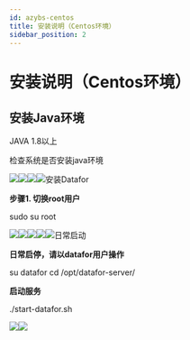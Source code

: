```yaml
---
id: azybs-centos
title: 安装说明（Centos环境）
sidebar_position: 2
---
```


# 安装说明（Centos环境）
## 安装Java环境

JAVA 1.8以上

检查系统是否安装java环境

<div align="left"><img src="../../static/img/datafor/setup/image-20220829172227194.png /></div>

如果提示命令找不到，则需要安装。

安装的方式有多种，可以离线。如下方式通过yum命令安装

<div align="left"><img src="../../static/img/datafor/setup/image-20220829172259131.png /></div>

 如果系统支持yum命令，且与互联网联通，则安装完成后，会提示

<div align="left"><img src="../../static/img/datafor/setup/image-20220829172317391.png /></div>



安装完成后，执行如下命令，确认安装是否成功

<div align="left"><img src="../../static/img/datafor/setup/image-20220829172331647.png /></div>


## 安装Datafor

**步骤1. 切换root用户**

sudo su root

<div align="left"><img src="../../static/img/datafor/setup/image-20220829172346058.png /></div>

**步骤2. 创建datafor用户组**

groupadd datafor

<div align="left"><img src="../../static/img/datafor/setup/image-20220829172418679.png /></div>

**步骤3. 创建datafor用户并添加到datafor用户组，并将用户密码也设置为datafor**

adduser datafor -g datafor
passwd datafor

<div align="left"><img src="../../static/img/datafor/setup/image-20220829172434849.png /></div>

**步骤4. 进入安装包所在目录，将安装包解压至/opt路径下**

unzip -o datafor-server_202203240605.zip -d /opt/

<div align="left"><img src="../../static/img/datafor/setup/image-20220829172446528.png /></div>

**步骤5. 解压完成后，进入/opt/目录，修改权限**

cd /opt/
chmod -R 700 datafor-server
chown -R datafor datafor-server
chgrp -R datafor datafor-server

<div align="left"><img src="../../static/img/datafor/setup/image-20220829172501348.png /></div>

**安装完毕**

启停服务，参见日常启动

## 日常启动

**日常启停，请以datafor用户操作**

su datafor
cd /opt/datafor-server/

**启动服务**

./start-datafor.sh

<div align="left"><img src="../../static/img/datafor/setup/image-20220829172513074.png /></div>

**停止服务**

./stop-datafor.sh

<div align="left"><img src="../../static/img/datafor/setup/image-20220829172525119.png /></div>

**查看服务启停状态**

ps -ef|grep tomcat

<div align="left"><img src="../../static/img/datafor/setup/image-20220829172541387.png /></div>

命令如上输出，则表示服务处于运行状态